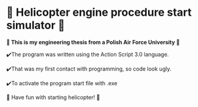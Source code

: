 # :helicopter: Helicopter engine procedure start simulator :helicopter:
**:rocket: This is my engineering thesis from a Polish Air Force University :rocket:**

:heavy_check_mark:The program was written using the Action Script 3.0 language.

:heavy_check_mark:That was my first contact with programming, so code look ugly.

:heavy_check_mark:To activate the program start file with .exe

:helicopter: Have fun with starting helicopter! :helicopter:

